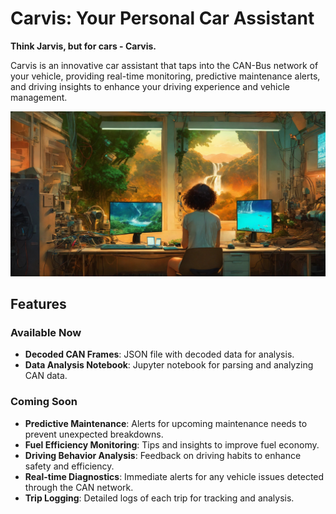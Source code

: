 # Carvis: Your Personal Car Assistant

**Think Jarvis, but for cars - Carvis.**

Carvis is an innovative car assistant that taps into the CAN-Bus network of your vehicle, providing real-time monitoring, predictive maintenance alerts, and driving insights to enhance your driving experience and vehicle management.

![Vibes](img/cracked.jpg)


## Features

### Available Now
- **Decoded CAN Frames**: JSON file with decoded data for analysis.
- **Data Analysis Notebook**: Jupyter notebook for parsing and analyzing CAN data.

### Coming Soon
- **Predictive Maintenance**: Alerts for upcoming maintenance needs to prevent unexpected breakdowns.
- **Fuel Efficiency Monitoring**: Tips and insights to improve fuel economy.
- **Driving Behavior Analysis**: Feedback on driving habits to enhance safety and efficiency.
- **Real-time Diagnostics**: Immediate alerts for any vehicle issues detected through the CAN network.
- **Trip Logging**: Detailed logs of each trip for tracking and analysis.
